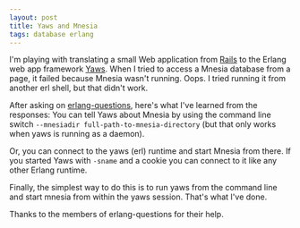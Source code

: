 ```yaml
---
layout: post
title: Yaws and Mnesia
tags: database erlang
---
```


I'm playing with translating a small Web application from
[Rails](http://www.rubyonrails.org/) to the Erlang web app framework
[Yaws](http://yaws.hyber.org/). When I tried to access a Mnesia database
from a page, it failed because Mnesia wasn't running. Oops. I tried running
it from another erl shell, but that didn't work.

After asking on
[erlang-questions](http://www.erlang.org/mailman/listinfo/erlang-questions),
here's what I've learned from the responses: You can tell Yaws about Mnesia
by using the command line switch `--mnesiadir full-path-to-mnesia-directory`
(but that only works when yaws is running as a daemon).

Or, you can connect to the yaws (erl) runtime and start Mnesia from there.
If you started Yaws with `-sname` and a cookie you can connect to it like
any other Erlang runtime.

Finally, the simplest way to do this is to run yaws from the command line
and start mnesia from within the yaws session. That's what I've done.

Thanks to the members of erlang-questions for their help.
